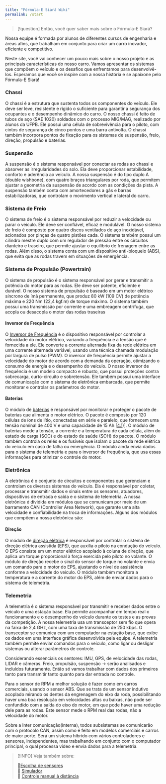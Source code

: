 ```yaml
---
title: "Fórmula-E Siará Wiki"
permalink: /start
---
```


>[!question] Então, você quer saber mais sobre o Fórmula-E Siará?

Nossa equipe é formada por alunos de diferentes cursos de engenharia e áreas afins, que trabalham em conjunto para criar um carro inovador, eficiente e competitivo.

Neste site, você vai conhecer um pouco mais sobre o nosso projeto e as principais características do nosso carro. Vamos apresentar os sistemas que compõem o veículo e os desafios que enfrentamos para desenvolvê-los. Esperamos que você se inspire com a nossa história e se apaixone pelo Fórmula-E Siará!

### Chassi

O chassi é a estrutura que sustenta todos os componentes do veículo. Ele deve ser leve, resistente e rígido o suficiente para garantir a segurança dos ocupantes e o desempenho dinâmico do carro. O nosso chassi é feito de tubos de aço (SAE 1020) soldados com o processo MIG/MAG, realizado por alunos da UFPB. Ele possui uma célula de sobrevivência para o piloto, com cintos de segurança de cinco pontos e uma barra antivolta. O chassi também incorpora pontos de fixação para os sistemas de suspensão, freio, direção, propulsão e baterias.

### Suspensão

A suspensão é o sistema responsável por conectar as rodas ao chassi e absorver as irregularidades do solo. Ela deve proporcionar estabilidade, conforto e aderência ao veículo. A nossa suspensão é do tipo duplo A (double wishbone), com quatro braços triangulares por roda, que permitem ajustar a geometria da suspensão de acordo com as condições da pista. A suspensão também conta com amortecedores a gás e barras estabilizadoras, que controlam o movimento vertical e lateral do carro.

### Sistema de Freio

O sistema de freio é o sistema responsável por reduzir a velocidade ou parar o veículo. Ele deve ser confiável, eficaz e modulável. O nosso sistema de freio é composto por quatro discos ventilados de aço inoxidável, acionados por pinças de quatro pistões cada. O sistema também possui um cilindro mestre duplo com um regulador de pressão entre os circuitos dianteiro e traseiro, que permite ajustar o equilíbrio de frenagem entre as rodas. Além disso, o sistema conta com um dispositivo anti-bloqueio (ABS), que evita que as rodas travem em situações de emergência.

### Sistema de Propulsão (Powertrain)

O sistema de propulsão é o sistema responsável por gerar e transmitir a potência do motor para as rodas. Ele deve ser potente, eficiente e durável. O nosso sistema de propulsão é baseado em um motor elétrico síncrono de ímã permanente, que produz 80 kW (109 CV) de potência máxima e 220 Nm (22,4 kgf.m) de torque máximo. O sistema também possui uma transmissão por corrente e uma embreagem centrífuga, que acopla ou desacopla o motor das rodas traseiras

#### Inversor de Frequência

O [Inversor de Frequência](notes/elétrica/Inversor%20de%20Frequência) é o dispositivo responsável por controlar a velocidade do motor elétrico, variando a frequência e a tensão que é fornecida a ele. Ele converte a corrente alternada fixa da rede elétrica em uma corrente alternada variável, usando uma técnica chamada modulação por largura de pulso (PWM). O inversor de frequência permite ajustar a velocidade do motor de acordo com a demanda da operação, otimizando o consumo de energia e o desempenho do veículo. O nosso inversor de frequência é um modelo compacto e robusto, que possui proteções contra sobrecarga, curto-circuito e sobretensão. Ele também possui uma interface de comunicação com o sistema de eletrônica embarcada, que permite monitorar e controlar os parâmetros do motor.

#### Baterias

O módulo de [baterias](notes/elétrica/Baterias) é responsável por monitorar e proteger o pacote de baterias que alimenta o motor elétrico. O pacote é composto por 120 células de íons de lítio, conectadas em série e paralelo, que fornecem uma tensão nominal de 400 V e uma capacidade de 15 Ah \[[4.1](https://blog.kalatec.com.br/inversor-de-frequencia/))]. O módulo de baterias mede a tensão, a corrente e a temperatura de cada célula, além do estado de carga (SOC) e do estado de saúde (SOH) do pacote. O módulo também controla os relés e os fusíveis que isolam o pacote da rede elétrica do veículo em caso de falha ou emergência. O módulo ainda envia dados para o sistema de telemetria e para o inversor de frequência, que usa essas informações para otimizar o controle do motor.


### Eletrônica

A eletrônica é o conjunto de circuitos e componentes que gerenciam e controlam os diversos sistemas do veículo. Ela é responsável por coletar, processar e transmitir dados e sinais entre os sensores, atuadores, dispositivos de entrada e saída e o sistema de telemetria. A nossa eletrônica é dividida em módulos que se comunicam por meio de um barramento CAN (Controller Area Network), que garante uma alta velocidade e confiabilidade na troca de informações. Alguns dos módulos que compõem a nossa eletrônica são:

#### Direção

O módulo de [direção elétrica](notes/elétrica/Direção) é responsável por controlar o sistema de direção elétrica assistida (EPS), que auxilia o piloto na condução do veículo. O EPS consiste em um motor elétrico acoplado à coluna de direção, que aplica um torque proporcional à força exercida pelo piloto no volante. O módulo de direção recebe o sinal do sensor de torque no volante e envia um comando para o motor do EPS, ajustando o nível de assistência conforme a velocidade do veículo. O módulo também monitora a temperatura e a corrente do motor do EPS, além de enviar dados para o sistema de telemetria.

### Telemetria

A telemetria é o sistema responsável por transmitir e receber dados entre o veículo e uma estação base. Ela permite acompanhar em tempo real o funcionamento e o desempenho do veículo durante os testes e as provas da competição. A nossa telemetria usa um transceptor sem fio que opera na faixa de 2,4 GHz, com uma taxa de transmissão de 250 kbps. O transceptor se comunica com um computador na estação base, que exibe os dados em uma interface gráfica desenvolvida pela equipe. A telemetria também permite enviar comandos para o veículo, como ligar ou desligar sistemas ou alterar parâmetros de controle.

Considerando essenciais os sentores: IMU, GPS, de velocidade das rodas, LIDAR e câmeras. Freio, propulsão, suspensão → serão analisados e incluídos futuramente. Então só vamos trabalhar com dados dos primeiros tanto para transmitir tanto quanto para dar entrada no controle. 

Para o sensor de RPM a melhor solução é fazer como em carros comerciais, usando o sensor ABS. Que se trata de um sensor indutivo acoplado mirando os dentes da engrenagem do eixo da roda, possibilitando haver uma boa resolução em velocidades altas ou baixas, não pode ser confundido com a saída do eixo do motor, em que pode haver uma redução dele para as rodas. Este sensor mede o RPM real das rodas, não a velocidade do motor.

Sobre a Inter comunicação(interna), todos subsistemas se comunicarão com o protocolo CAN, assim como é feito em modelos comerciais e carros de maior porte. Será um sistema híbrido com vários controladores e sensores, independentes, mas trabalhando em conjunto com o computador principal, o qual processa vídeo e envia dados para a telemetria.



>[!INFO] Veja também sobre:
>
> 🔗[Escolha de sensores](notes/elétrica/Escolha%20de%20sensores.md) <br/>
> 🔗 [Simulador](notes/telemetria/Simulador.md) <br/>
> 🔗  [Controle manual à distância](notes/elétrica/Controle%20manual%20à%20distância) <br/>
